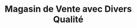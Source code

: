 ---
title: "Magasin de Vente avec Divers Qualité"
url: /macenta/magasin-de-vente-avec-divers-qualite/
shop: Lebensmittel
---